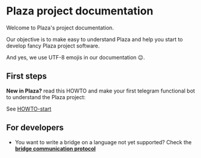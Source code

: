 # Plaza project documentation

Welcome to Plaza's project documentation.

Our objective is to make easy to understand Plaza and help you start to develop fancy Plaza project software.

And yes, we use UTF-8 emojis in our documentation 😉.

## First steps

**New in Plaza?** read this HOWTO and make your first telegram functional bot to understand the Plaza project:

See [HOWTO-start](HOWTO-start)

## For developers

* You want to write a bridge on a language not yet supported? Check the **[bridge communication protocol](./bridge-communication-protocol)**
